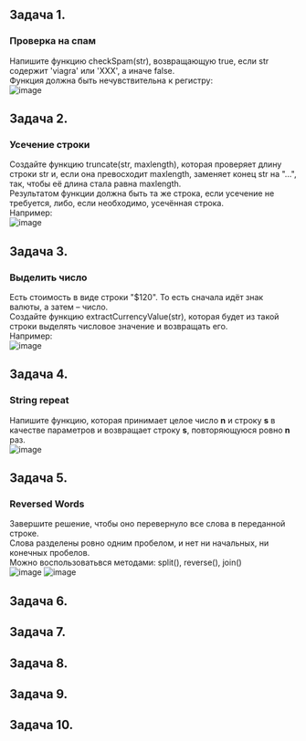 ## Задача 1.   
### Проверка на спам  
Напишите функцию checkSpam(str), возвращающую true, если str содержит 'viagra' или 'XXX', а иначе false.  
Функция должна быть нечувствительна к регистру:  
![image](https://user-images.githubusercontent.com/113675674/213661359-791005b0-d3b8-42d6-88df-0ff53d86371b.png)  
  
## Задача 2.   
### Усечение строки  
Создайте функцию truncate(str, maxlength), которая проверяет длину строки str и, если она превосходит maxlength, заменяет конец str на "…", так, чтобы её длина стала равна maxlength.  
Результатом функции должна быть та же строка, если усечение не требуется, либо, если необходимо, усечённая строка.  
Например:  
![image](https://user-images.githubusercontent.com/113675674/213662183-50a03071-9517-4b2d-8d8f-0f1e4e4b9b25.png)  

## Задача 3.   
### Выделить число  
Есть стоимость в виде строки "$120". То есть сначала идёт знак валюты, а затем – число.  
Создайте функцию extractCurrencyValue(str), которая будет из такой строки выделять числовое значение и возвращать его.  
Например:  
![image](https://user-images.githubusercontent.com/113675674/213662486-be85f8ce-42bb-4c17-a311-45b25aec1bd8.png)  

## Задача 4.   
### String repeat  
Напишите функцию, которая принимает целое число **n** и строку **s** в качестве параметров и возвращает строку **s**, повторяющуюся ровно **n** раз.  
![image](https://user-images.githubusercontent.com/113675674/213663586-80ec11be-3029-4aea-9204-eada0ee0afeb.png)  

## Задача 5.   
### Reversed Words  
Завершите решение, чтобы оно перевернуло все слова в переданной строке.  
Слова разделены ровно одним пробелом, и нет ни начальных, ни конечных пробелов.  
Можно воспользоватьвся методами: split(), reverse(), join()  
![image](https://user-images.githubusercontent.com/113675674/213665016-9c8fd1b5-b002-4401-87d3-36ba7a9f5148.png)
![image](https://user-images.githubusercontent.com/113675674/213664218-84a9e534-b271-4b15-be1f-0afcff341df7.png)  

## Задача 6.   
### 

## Задача 7.   
### 

## Задача 8.   
### 

## Задача 9.   
### 

## Задача 10.   
### 
